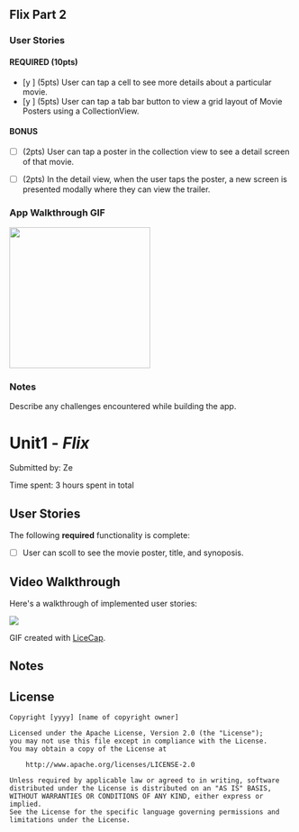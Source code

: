 
## Flix Part 2

### User Stories
#### REQUIRED (10pts)
- [y ]  (5pts) User can tap a cell to see more details about a particular movie.
- [y ] (5pts) User can tap a tab bar button to view a grid layout of Movie Posters using a CollectionView.




#### BONUS
- [ ] (2pts) User can tap a poster in the collection view to see a detail screen of that movie.
- [ ] (2pts) In the detail view, when the user taps the poster, a new screen is presented modally where they can view the trailer.


### App Walkthrough GIF


<img src="https://drive.google.com/uc?export=download&id=1mygCKhimmS7X7wIRYJQ7FP5a75D65jjx" width=250><br>

### Notes
Describe any challenges encountered while building the app.

# Unit1 - *Flix*
Submitted by: Ze

Time spent: 3 hours spent in total

## User Stories

The following **required** functionality is complete:

* [ ] User can scoll to see the movie poster, title, and synoposis.

## Video Walkthrough

Here's a walkthrough of implemented user stories:

![](https://i.imgur.com/4B8teRd.gif)


GIF created with [LiceCap](http://www.cockos.com/licecap/).

## Notes


## License

    Copyright [yyyy] [name of copyright owner]

    Licensed under the Apache License, Version 2.0 (the "License");
    you may not use this file except in compliance with the License.
    You may obtain a copy of the License at

        http://www.apache.org/licenses/LICENSE-2.0

    Unless required by applicable law or agreed to in writing, software
    distributed under the License is distributed on an "AS IS" BASIS,
    WITHOUT WARRANTIES OR CONDITIONS OF ANY KIND, either express or implied.
    See the License for the specific language governing permissions and
    limitations under the License.
    
    
